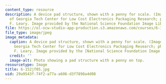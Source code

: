 ```yaml
---
content_type: resource
description: A device pad structure, shown with a penny for scale. (Image courtesy
  of Georgia Tech Center for Low Cost Electronics Packaging Research; photo by Stanley
  F. Leary. Image provided by the National Science Foundation Image Library.)
file: https://ol-ocw-studio-app-production.s3.amazonaws.com/courses/6-152j-micro-nano-processing-technology-fall-2005/29a9543f74f2a77aa606d3f7898a4d08_6-152jf05.jpg
file_type: image/jpeg
image_metadata:
  caption: A device pad structure, shown with a penny for scale. (Image courtesy of
    Georgia Tech Center for Low Cost Electronics Packaging Research; photo by Stanley
    F. Leary. Image provided by the [National Science Foundation Image Library](http://www.nsf.gov/news/mmg/).)
  credit: ''
  image-alt: Photo showing a pad structure with a penny on top.
resourcetype: Image
title: 6-152jf05.jpg
uid: 29a9543f-74f2-a77a-a606-d3f7898a4d08
---
```

